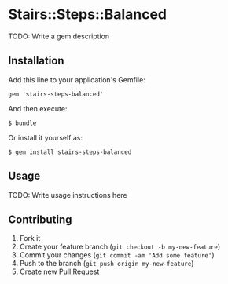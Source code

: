 # Stairs::Steps::Balanced

TODO: Write a gem description

## Installation

Add this line to your application's Gemfile:

    gem 'stairs-steps-balanced'

And then execute:

    $ bundle

Or install it yourself as:

    $ gem install stairs-steps-balanced

## Usage

TODO: Write usage instructions here

## Contributing

1. Fork it
2. Create your feature branch (`git checkout -b my-new-feature`)
3. Commit your changes (`git commit -am 'Add some feature'`)
4. Push to the branch (`git push origin my-new-feature`)
5. Create new Pull Request
